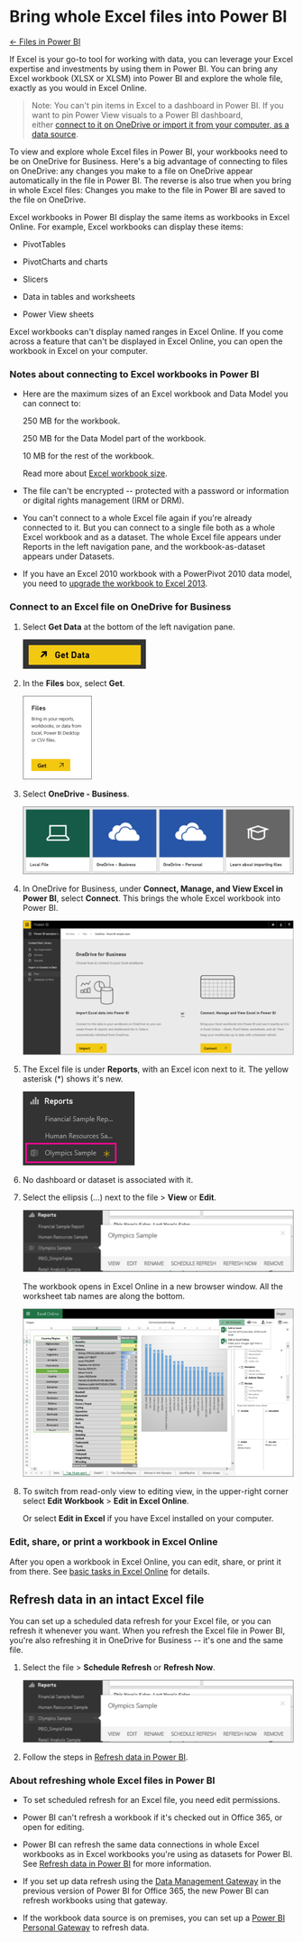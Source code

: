<properties 
   pageTitle="Bring whole Excel files into Power BI"
   description="Bring whole Excel files into Power BI"
   services="powerbi" 
   documentationCenter="" 
   authors="pcw3187" 
   manager="mblythe" 
   editor=""
   tags=""/>
 
<tags
   ms.service="powerbi"
   ms.devlang="NA"
   ms.topic="article"
   ms.tgt_pltfrm="NA"
   ms.workload="powerbi"
   ms.date="10/14/2015"
   ms.author="v-pawrig"/>
# Bring whole Excel files into Power BI

[← Files in Power BI](https://support.powerbi.com/knowledgebase/topics/88767-files-in-power-bi)

If Excel is your go-to tool for working with data, you can leverage your Excel expertise and investments by using them in Power BI. You can bring any Excel workbook (XLSX or XLSM) into Power BI and explore the whole file, exactly as you would in Excel Online.

>Note: You can't pin items in Excel to a dashboard in Power BI. If you want to pin Power View visuals to a Power BI dashboard, either [connect to it on OneDrive or import it from your computer, as a data source](https://support.powerbi.com/knowledgebase/articles/597003). 

To view and explore whole Excel files in Power BI, your workbooks need to be on OneDrive for Business. Here's a big advantage of connecting to files on OneDrive: any changes you make to a file on OneDrive appear automatically in the file in Power BI. The reverse is also true when you bring in whole Excel files: Changes you make to the file in Power BI are saved to the file on OneDrive.

Excel workbooks in Power BI display the same items as workbooks in Excel Online. For example, Excel workbooks can display these items:

-   PivotTables

-   PivotCharts and charts

-   Slicers

-   Data in tables and worksheets  

-   Power View sheets

Excel workbooks can't display named ranges in Excel Online. If you come across a feature that can't be displayed in Excel Online, you can open the workbook in Excel on your computer.

### Notes about connecting to Excel workbooks in Power BI

-   Here are the maximum sizes of an Excel workbook and Data Model you can connect to:

    250 MB for the workbook.

    250 MB for the Data Model part of the workbook. 

    10 MB for the rest of the workbook.

    Read more about [Excel workbook size](https://support.powerbi.com/knowledgebase/articles/723615).

-   The file can't be encrypted -- protected with a password or information or digital rights management (IRM or DRM).

-   You can't connect to a whole Excel file again if you're already connected to it. But you can connect to a single file both as a whole Excel workbook and as a dataset. The whole Excel file appears under Reports in the left navigation pane, and the workbook-as-dataset appears under Datasets.

-   If you have an Excel 2010 workbook with a PowerPivot 2010 data model, you need to [upgrade the workbook to Excel 2013](https://support.office.com/en-US/article/Upgrade-Power-Pivot-Data-Models-to-Excel-2013-c66578cb-74d5-43ae-a474-5a01be5db439).


### Connect to an Excel file on OneDrive for Business

1.  Select **Get Data** at the bottom of the left navigation pane. 

    ![](media/powerbi-bring-in-whole-excel-files/PBI_GetData.png)

2.  In the **Files** box, select **Get**.

    ![](media/powerbi-bring-in-whole-excel-files/PBI_GetFiles.png)

3.  Select **OneDrive - Business**. 

    ![](media/powerbi-bring-in-whole-excel-files/PBI_GetFilesLocalOneDriveEtc..png)

4.  In OneDrive for Business, under **Connect, Manage, and View Excel in Power BI**, select **Connect**. This brings the whole Excel workbook into Power BI.

    ![](media/powerbi-bring-in-whole-excel-files/PBI_ImportExcelDataOrWhole.png)

5.  The Excel file is under **Reports**, with an Excel icon next to it. The yellow asterisk (\*) shows it's new.

    ![](media/powerbi-bring-in-whole-excel-files/PBI_XLFF_LeftNav.png)

6.  No dashboard or dataset is associated with it.

7.  Select the ellipsis (...) next to the file \> **View** or **Edit**.

    ![](media/powerbi-bring-in-whole-excel-files/PBI_XLFF_Menu.png)

    The workbook opens in Excel Online in a new browser window. All the worksheet tab names are along the bottom.

    ![](media/powerbi-bring-in-whole-excel-files/PBI_XLFF_OlyReport.png)

8.  To switch from read-only view to editing view, in the upper-right corner select **Edit Workbook** \> **Edit in Excel Online**.

    Or select **Edit in Excel** if you have Excel installed on your computer.


### Edit, share, or print a workbook in Excel Online


After you open a workbook in Excel Online, you can edit, share, or print it from there. See [basic tasks in Excel Online](https://support.office.com/en-us/article/Basic-tasks-in-Excel-Online-0dcac23b-8430-4289-87a5-f2c97bdb49e1) for details.

## Refresh data in an intact Excel file


You can set up a scheduled data refresh for your Excel file, or you can refresh it whenever you want. When you refresh the Excel file in Power BI, you're also refreshing it in OneDrive for Business -- it's one and the same file.

1.  Select the file \> **Schedule Refresh** or **Refresh Now**.

    ![](media/powerbi-bring-in-whole-excel-files/PBI_XLFF_Menu.png)

2.  Follow the steps in [Refresh data in Power BI](https://support.powerbi.com/knowledgebase/articles/474669).

### About refreshing whole Excel files in Power BI

-   To set scheduled refresh for an Excel file, you need edit permissions.

-   Power BI can't refresh a workbook if it's checked out in Office 365, or open for editing.

-   Power BI can refresh the same data connections in whole Excel workbooks as in Excel workbooks you're using as datasets for Power BI. See [Refresh data in Power BI](https://support.powerbi.com/knowledgebase/articles/474669) for more information. 

-   If you set up data refresh using the [Data Management Gateway](https://support.office.com/article/Introduction-to-Data-Management-Gateway-22C313B9-E758-435B-AB9E-AD5D6236D06F) in the previous version of Power BI for Office 365, the new Power BI can refresh workbooks using that gateway.

-   If the workbook data source is on premises, you can set up a [Power BI Personal Gateway](https://support.powerbi.com/knowledgebase/articles/649846) to refresh data. 

